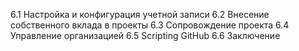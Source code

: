 6.1 Настройка и конфигурация учетной записи
6.2 Внесение собственного вклада в проекты
6.3 Сопровождение проекта
6.4 Управление организацией
6.5 Scripting GitHub
6.6 Заключение